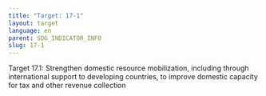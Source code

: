```yaml
---
title: "Target: 17-1"
layout: target
language: en
parent: SDG_INDICATOR_INFO
slug: 17-1
---
```

Target 17.1: Strengthen domestic resource mobilization, including through international support to developing countries, to improve domestic capacity for tax and other revenue collection